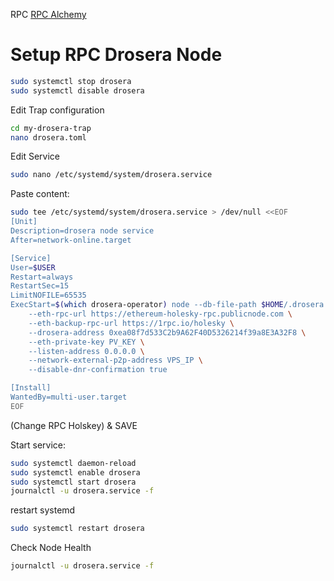 RPC
[RPC Alchemy](https://dashboard.alchemy.com/apps/jflmwxu6zgt5kj5t/metrics)


# Setup RPC Drosera Node

```bash
sudo systemctl stop drosera
sudo systemctl disable drosera
```

Edit Trap configuration
```bash
cd my-drosera-trap
nano drosera.toml
```
Edit Service
```bash
sudo nano /etc/systemd/system/drosera.service
```
Paste content:
```bash
sudo tee /etc/systemd/system/drosera.service > /dev/null <<EOF
[Unit]
Description=drosera node service
After=network-online.target

[Service]
User=$USER
Restart=always
RestartSec=15
LimitNOFILE=65535
ExecStart=$(which drosera-operator) node --db-file-path $HOME/.drosera.db --network-p2p-port 31313 --server-port 31314 \
    --eth-rpc-url https://ethereum-holesky-rpc.publicnode.com \
    --eth-backup-rpc-url https://1rpc.io/holesky \
    --drosera-address 0xea08f7d533C2b9A62F40D5326214f39a8E3A32F8 \
    --eth-private-key PV_KEY \
    --listen-address 0.0.0.0 \
    --network-external-p2p-address VPS_IP \
    --disable-dnr-confirmation true

[Install]
WantedBy=multi-user.target
EOF
```
(Change RPC Holskey) & SAVE

Start service:
```bash
sudo systemctl daemon-reload
sudo systemctl enable drosera
sudo systemctl start drosera
journalctl -u drosera.service -f
```

restart systemd
```bash
sudo systemctl restart drosera
```

Check Node Health
```bash
journalctl -u drosera.service -f
```

